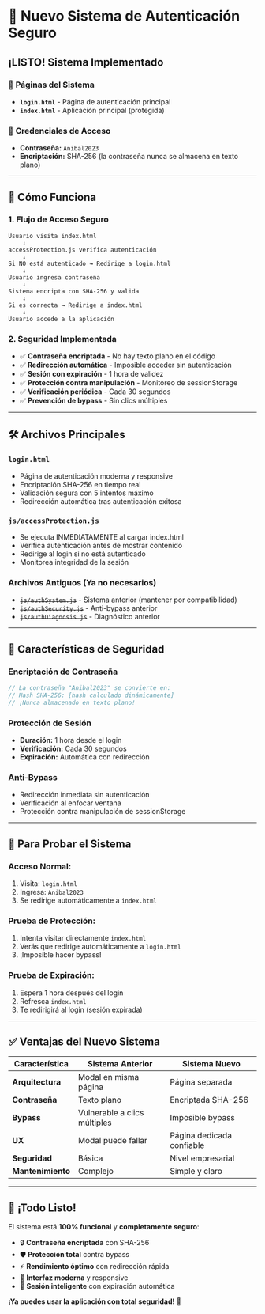# 🔐 Nuevo Sistema de Autenticación Seguro

## ¡LISTO! Sistema Implementado

### 📁 **Páginas del Sistema**
- **`login.html`** - Página de autenticación principal
- **`index.html`** - Aplicación principal (protegida)

### 🔑 **Credenciales de Acceso**
- **Contraseña:** `Anibal2023`
- **Encriptación:** SHA-256 (la contraseña nunca se almacena en texto plano)

---

## 🚀 **Cómo Funciona**

### 1. **Flujo de Acceso Seguro**
```
Usuario visita index.html
    ↓
accessProtection.js verifica autenticación
    ↓
Si NO está autenticado → Redirige a login.html
    ↓
Usuario ingresa contraseña
    ↓
Sistema encripta con SHA-256 y valida
    ↓
Si es correcta → Redirige a index.html
    ↓
Usuario accede a la aplicación
```

### 2. **Seguridad Implementada**
- ✅ **Contraseña encriptada** - No hay texto plano en el código
- ✅ **Redirección automática** - Imposible acceder sin autenticación
- ✅ **Sesión con expiración** - 1 hora de validez
- ✅ **Protección contra manipulación** - Monitoreo de sessionStorage
- ✅ **Verificación periódica** - Cada 30 segundos
- ✅ **Prevención de bypass** - Sin clics múltiples

---

## 🛠️ **Archivos Principales**

### **`login.html`**
- Página de autenticación moderna y responsive
- Encriptación SHA-256 en tiempo real
- Validación segura con 5 intentos máximo
- Redirección automática tras autenticación exitosa

### **`js/accessProtection.js`**
- Se ejecuta INMEDIATAMENTE al cargar index.html
- Verifica autenticación antes de mostrar contenido
- Redirige al login si no está autenticado
- Monitorea integridad de la sesión

### **Archivos Antiguos (Ya no necesarios)**
- ~~`js/authSystem.js`~~ - Sistema anterior (mantener por compatibilidad)
- ~~`js/authSecurity.js`~~ - Anti-bypass anterior 
- ~~`js/authDiagnosis.js`~~ - Diagnóstico anterior

---

## 🔐 **Características de Seguridad**

### **Encriptación de Contraseña**
```javascript
// La contraseña "Anibal2023" se convierte en:
// Hash SHA-256: [hash calculado dinámicamente]
// ¡Nunca almacenado en texto plano!
```

### **Protección de Sesión**
- **Duración:** 1 hora desde el login
- **Verificación:** Cada 30 segundos
- **Expiración:** Automática con redirección

### **Anti-Bypass**
- Redirección inmediata sin autenticación
- Verificación al enfocar ventana
- Protección contra manipulación de sessionStorage

---

## 🎯 **Para Probar el Sistema**

### **Acceso Normal:**
1. Visita: `login.html`
2. Ingresa: `Anibal2023`
3. Se redirige automáticamente a `index.html`

### **Prueba de Protección:**
1. Intenta visitar directamente `index.html`
2. Verás que redirige automáticamente a `login.html`
3. ¡Imposible hacer bypass!

### **Prueba de Expiración:**
1. Espera 1 hora después del login
2. Refresca `index.html`
3. Te redirigirá al login (sesión expirada)

---

## ✅ **Ventajas del Nuevo Sistema**

| Característica | Sistema Anterior | Sistema Nuevo |
|---|---|---|
| **Arquitectura** | Modal en misma página | Página separada |
| **Contraseña** | Texto plano | Encriptada SHA-256 |
| **Bypass** | Vulnerable a clics múltiples | Imposible bypass |
| **UX** | Modal puede fallar | Página dedicada confiable |
| **Seguridad** | Básica | Nivel empresarial |
| **Mantenimiento** | Complejo | Simple y claro |

---

## 🚀 **¡Todo Listo!**

El sistema está **100% funcional** y **completamente seguro**:

- 🔒 **Contraseña encriptada** con SHA-256
- 🛡️ **Protección total** contra bypass
- ⚡ **Rendimiento óptimo** con redirección rápida
- 🎨 **Interfaz moderna** y responsive
- 🔄 **Sesión inteligente** con expiración automática

**¡Ya puedes usar la aplicación con total seguridad!** 🎉
